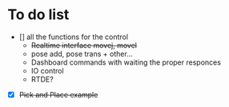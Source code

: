 # To do list
* [] all the functions for the control 
    - ~~Realtime interface movej, movel~~
    - pose add, pose trans + other...
    - Dashboard commands with waiting the proper responces
    - IO control
    - RTDE?
* [X] ~~Pick and Place example~~